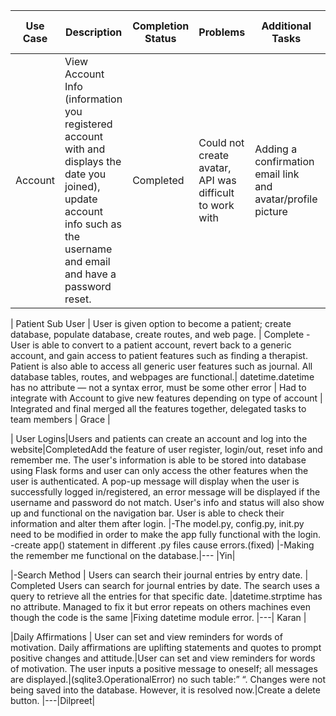 | Use Case | Description | Completion Status | Problems | Additional Tasks | What else did you do? | Team Member |
|---|---|---|---|---|---|---|
| Account | View Account Info (information you registered account with and displays the date you joined), update account info such as the username and email and have a password reset. | Completed | Could not create avatar, API was difficult to work with | Adding a confirmation email link and avatar/profile picture | Helped create and implement the register and login and helped with the creation of the affirmation use case | Sabrina |

 | Patient Sub User | User is given option to become a patient; create database, populate database, create routes, and web page. | Complete -User is able to convert to a patient account, revert back to a generic account, and gain access to patient features such as finding a therapist. Patient is also able to access all generic user features such as journal. All database tables, routes, and webpages are functional.| datetime.datetime has no attribute — not a syntax error, must be some other error | Had to integrate with Account to give new features depending on type of account | Integrated and final merged all the features together, delegated tasks to team members | Grace |

| User Logins|Users and patients can create an account and log into the website|CompletedAdd the feature of user register, login/out, reset info and remember me. The user's information is able to be stored into database using Flask forms and user can only access the other features when the user is authenticated.
A pop-up message will display when the user is successfully logged in/registered, an error message will be displayed if the username and password do not match. User's info and status will also show up and functional on the navigation bar. User is able to check their information and alter them after login. 
 |-The model.py, config.py, init.py need to be modified in order to make the app fully functional with the login.
-create app() statement in different .py files cause errors.(fixed)
|-Making the remember me functional on the database.|--- |Yin|

|-Search Method | Users can search their journal entries by entry date. | Completed
Users can search for journal entries by date. The search uses a query to retrieve all the entries for that specific date. |datetime.strptime has no attribute. Managed to fix it but error repeats on others machines even though the code is the same |Fixing datetime module error. |---| Karan |

|Daily Affirmations | User can set and view reminders for words of motivation. Daily affirmations are uplifting statements and quotes to prompt positive changes and attitude.|User can set and view reminders for words of motivation. The user inputs a positive message to oneself; all messages are displayed.|(sqlite3.OperationalError) no such table:” “. Changes were not being saved into the database. However, it is resolved now.|Create a delete button. |---|Dilpreet|